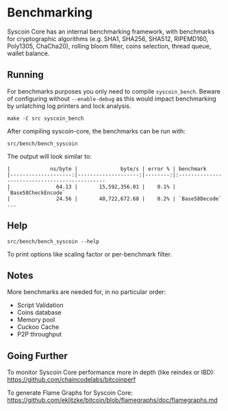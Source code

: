Benchmarking
============

Syscoin Core has an internal benchmarking framework, with benchmarks
for cryptographic algorithms (e.g. SHA1, SHA256, SHA512, RIPEMD160, Poly1305, ChaCha20), rolling bloom filter, coins selection,
thread queue, wallet balance.

Running
---------------------

For benchmarks purposes you only need to compile `syscoin_bench`. Beware of configuring without `--enable-debug` as this would impact
benchmarking by unlatching log printers and lock analysis.

    make -C src syscoin_bench

After compiling syscoin-core, the benchmarks can be run with:

    src/bench/bench_syscoin

The output will look similar to:
```
|             ns/byte |              byte/s | error % | benchmark
|--------------------:|--------------------:|--------:|:----------------------------------------------
|               64.13 |       15,592,356.01 |    0.1% | `Base58CheckEncode`
|               24.56 |       40,722,672.68 |    0.2% | `Base58Decode`
...
```

Help
---------------------

    src/bench/bench_syscoin --help

To print options like scaling factor or per-benchmark filter.

Notes
---------------------
More benchmarks are needed for, in no particular order:
- Script Validation
- Coins database
- Memory pool
- Cuckoo Cache
- P2P throughput

Going Further
--------------------

To monitor Syscoin Core performance more in depth (like reindex or IBD): https://github.com/chaincodelabs/bitcoinperf

To generate Flame Graphs for Syscoin Core: https://github.com/eklitzke/bitcoin/blob/flamegraphs/doc/flamegraphs.md
